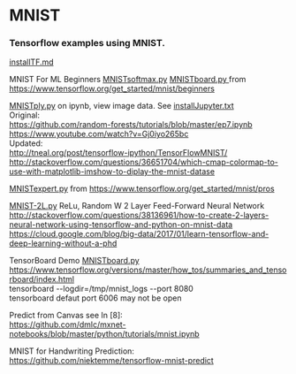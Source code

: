 # MNIST

### Tensorflow examples using MNIST.  

[installTF.md](https://github.com/EN10/MNIST/blob/master/installTF.md)   

MNIST For ML Beginners  [MNISTsoftmax.py](https://github.com/EN10/MNIST/blob/master/MNISTsoftmax.py) [MNISTboard.py ](https://github.com/EN10/MNIST/blob/master/MNISTboard.py) from https://www.tensorflow.org/get_started/mnist/beginners

[MNISTply.py](https://github.com/EN10/MNIST/blob/master/MNISTplt.py) on ipynb, view image data. See [installJupyter.txt](https://github.com/EN10/MNIST/blob/master/installJupyter.txt)   
Original:   
https://github.com/random-forests/tutorials/blob/master/ep7.ipynb   
https://www.youtube.com/watch?v=Gj0iyo265bc     
Updated:    
http://tneal.org/post/tensorflow-ipython/TensorFlowMNIST/    
http://stackoverflow.com/questions/36651704/which-cmap-colormap-to-use-with-matplotlib-imshow-to-diplay-the-mnist-datase    

[MNISTexpert.py](https://github.com/EN10/MNIST/blob/master/MNISTexpert.py) from https://www.tensorflow.org/get_started/mnist/pros  

[MNIST-2L.py](https://github.com/EN10/MNIST/blob/master/MNIST-2L.py)    ReLu, Random W 
2 Layer Feed-Forward Neural Network     
http://stackoverflow.com/questions/38136961/how-to-create-2-layers-neural-network-using-tensorflow-and-python-on-mnist-data  
https://cloud.google.com/blog/big-data/2017/01/learn-tensorflow-and-deep-learning-without-a-phd     

TensorBoard Demo [MNISTboard.py](https://github.com/EN10/MNIST/blob/master/MNISTboard.py)     
https://www.tensorflow.org/versions/master/how_tos/summaries_and_tensorboard/index.html     
tensorboard --logdir=/tmp/mnist_logs --port 8080    
tensorboard defaut port 6006 may not be open 

Predict from Canvas see In [8]:   
https://github.com/dmlc/mxnet-notebooks/blob/master/python/tutorials/mnist.ipynb

MNIST for Handwriting Prediction:   
https://github.com/niektemme/tensorflow-mnist-predict 